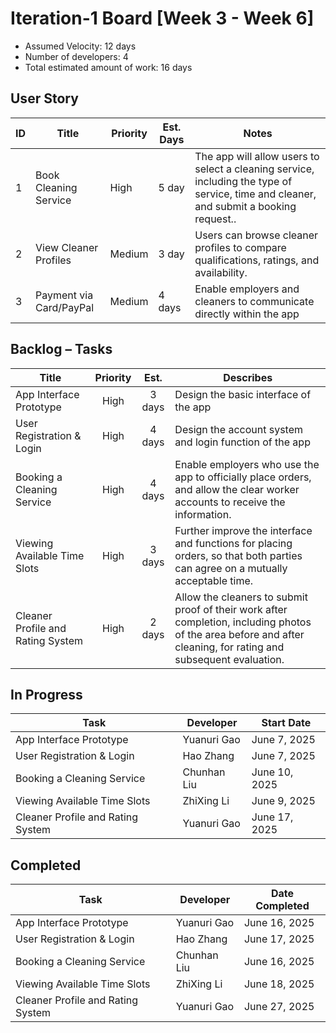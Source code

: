 # Iteration-1 Board [Week 3 - Week 6] 

* Assumed Velocity: 12 days
* Number of developers: 4
* Total estimated amount of work: 16 days
## User Story

| ID    | Title                             | Priority  | Est. Days | Notes                                |
| --    | -------------------------------   | --------  | --------- | ------------------------------------ |
| 1     | Book Cleaning Service             | High      |   5  day  | The app will allow users to select a cleaning service, including the type of service, time and cleaner, and submit a booking request..|
| 2     | View Cleaner Profiles             | Medium    |   3 day   | Users can browse cleaner profiles to compare qualifications, ratings, and availability.|
| 3     | Payment via Card/PayPal           | Medium    |   4 days  | Enable employers and cleaners to communicate directly within the app  |

## Backlog – Tasks

| Title                                     | Priority |    Est.    | Describes                            |
| ----------------------------------------- | :------: |  :----:    | ------------------------------------ |
| App Interface Prototype                   |   High   |  3 days    | Design the basic interface of the app|
| User Registration & Login                 |   High   |  4 days    | Design the account system and login function of the app|
| Booking a Cleaning Service                |   High   |  4 days    | Enable employers who use the app to officially place orders, and allow the clear worker accounts to receive the information.|
| Viewing Available Time Slots              |   High   |  3 days    | Further improve the interface and functions for placing orders, so that both parties can agree on a mutually acceptable time.|
| Cleaner Profile and Rating System         |   High   |  2 days    | Allow the cleaners to submit proof of their work after completion, including photos of the area before and after cleaning, for rating and subsequent evaluation.|
## In Progress

| Task                                      | Developer     | Start Date    |
| ----------------------------------------- | --------------| ------------- |
| App Interface Prototype                   |  Yuanuri Gao  | June 7, 2025  |
| User Registration & Login                 |  Hao Zhang    | June 7, 2025  |
| Booking a Cleaning Service                |  Chunhan Liu  | June 10, 2025 |
| Viewing Available Time Slots              |  ZhiXing Li   | June 9, 2025  |
| Cleaner Profile and Rating System         |  Yuanuri Gao  | June 17, 2025 |

## Completed
| Task                                      | Developer     | Date Completed    |
| ----------------------------------------- | --------------| -------------     |
| App Interface Prototype                   |  Yuanuri Gao  | June 16, 2025     |
| User Registration & Login                 |  Hao Zhang    | June 17, 2025     |
| Booking a Cleaning Service                |  Chunhan Liu  | June 16, 2025     |
| Viewing Available Time Slots              |  ZhiXing Li   | June 18, 2025     |
| Cleaner Profile and Rating System         |  Yuanuri Gao  | June 27, 2025     |



